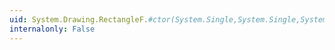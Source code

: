 ```yaml
---
uid: System.Drawing.RectangleF.#ctor(System.Single,System.Single,System.Single,System.Single)
internalonly: False
---
```

